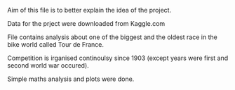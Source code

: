 Aim of this file is to better explain the idea of the project. 

Data for the prject were downloaded from Kaggle.com

File contains analysis about one of the biggest and the oldest race in the bike world called Tour de France. 

Competition is irganised continoulsy since 1903 (except years were first and second world war occured). 

Simple maths analysis and plots were done. 